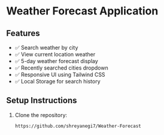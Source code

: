 # Weather Forecast Application

## Features
- ✅ Search weather by city
- ✅ View current location weather
- ✅ 5-day weather forecast display
- ✅ Recently searched cities dropdown
- ✅ Responsive UI using Tailwind CSS
- ✅ Local Storage for search history

## Setup Instructions
1. Clone the repository:
   ```sh
   https://github.com/shreyanegi7/Weather-Forecast
